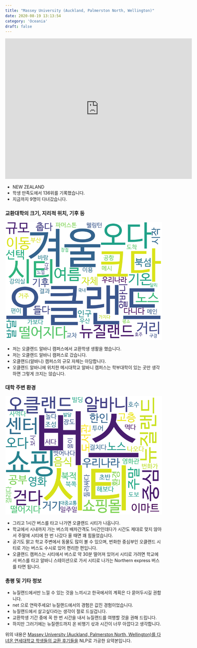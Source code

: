 ```yaml
---
title: "Massey University (Auckland, Palmerston North, Wellington)"
date: 2020-08-19 13:13:54
category: 'Oceania'
draft: false
---
```


<iframe
width="600"
height="450"
frameborder="0" style="border:0"
src="https://www.google.com/maps/embed/v1/place?key=AIzaSyC9e1AME-pVmWC4hBpFdu5S4dKzyepa3HQ&q=Massey+University+(Auckland,+Palmerston+North,+Wellington)&center=-36.7323409,174.70149990000004&zoom=14" allowfullscreen>
</iframe>

* NEW ZEALAND
* 학생 만족도에서 136위를 기록했습니다.
* 지금까지 9명이 다녀갔습니다. 

### 교환대학의 크기, 지리적 위치, 기후 등

![gen_info-WordCloud](../univ_wordclouds_okt/gen_info/NZ000001_gen_info_okt.png)

* 저는 오클랜드 알바니 캠퍼스에서 교환학생 생활을 했습니다.
* 저는 오클랜드 알바니 캠퍼스로 갔습니다.
* 오클랜드(알바니) 캠퍼스의 규모 자체는 아담합니다.
* 오클랜드 알바니에 위치한 메시대학교 알바니 캠퍼스는 학부대학이 있는 곳만 생각하면 그렇게 크지는 않습니다.


### 대학 주변 환경

![env_info-WordCloud](../univ_wordclouds_okt/env_info/NZ000001_env_info_okt.png)

* 그리고 1시간 버스를 타고 나가면 오클랜드 시티가 나옵니다.
* 학교에서 시내까지 가는 버스의 배차간격도 1시간인데다가 시간도 제대로 맞지 않아서 주말에 시티에 한 번 나갔다 올 때면 꽤 힘들었습니다.
* 공기도 맑고 학교 주변에서 동물도 많이 볼 수 있으며, 번화한 중심부인 오클랜드 시티로 가는 버스도 수시로 있어 편리한 편입니다.
* 오클랜드 캠퍼스는 시티에서 버스로 약 30분 떨어져 있어서 시티로 가려면 학교에서 버스를 타고 알바니 스테이션으로 가서 시티로 나가는 Northern express 버스를 타면 됩니다.


### 총평 및 기타 정보 
* 뉴질랜드에서만 느낄 수 있는 것을 느끼시고 한국에서의 계획은 다 묻어두시길 권합니다.
* net 으로 연락주세요! 뉴질랜드에서의 경험은 값진 경험이었습니다.
* 뉴질랜드에서 살고싶다라는 생각이 절로 드실겁니다.
* 교환학생 기간 중에 꼭 한 번 시간을 내서 뉴질랜드를 여행할 것을 권해 드립니다.
* 하지만 그러기에는 뉴질랜드까지 온 비행기 삯과 시간이 너무 아깝다고 생각합니다.


위의 내용은 [Massey University (Auckland, Palmerston North, Wellington)를 다녀온 연세대학교 학생들의 교환 후기들을](http://oia.yonsei.ac.kr/partner/expReport.asp?ucode=NZ000001&bgbn=A) NLP로 가공한 요약본입니다. 
